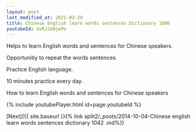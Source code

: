 ```yaml
---
layout: post
last_modified_at: 2021-03-29
title: Chinese English learn words sentences Dictionary 1006 
youtubeId: UvRJJd0jePo
---
```

 
 
Helps to learn English words and sentences for Chinese speakers.

Opportunitiy to repeat the words sentences. 

Practice English language. 
 
10 minutes practice every day. 
 
How to learn English words and sentences for Chinese speakers 
 
{% include youtubePlayer.html id=page.youtubeId %}
 
 
[Next]({{ site.baseurl }}{% link  split2/_posts/2014-10-04-Chinese english learn words sentences dictionary 1042 .md%})
 
